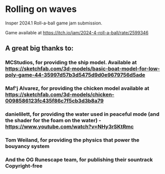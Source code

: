 # Rolling on waves

Insper 2024.1 Roll-a-ball game jam submission.

Game available at https://itch.io/jam/2024-4-roll-a-ball/rate/2599346  

## A great big thanks to:  
### MCStudios, for providing the ship model. Available at https://sketchfab.com/3d-models/basic-boat-model-for-low-poly-game-44-35997d57b3d5475d9d0e9679756d5ade  
### Maf'j Alvarez, for providing the chicken model available at https://sketchfab.com/3d-models/chicken-0098586123fc435f86c7f5cb3d3b8a79  
### danielilett, for providing the water used in peaceful mode (and the shader for the foam on the water) - https://www.youtube.com/watch?v=NHy3rSKtRmc  
### Tom Weiland, for providing the physics that power the bouyancy system  
### And the OG Runescape team, for publishing their sountrack Copyright-free  
